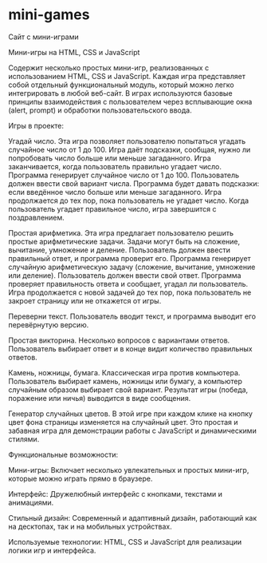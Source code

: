 # mini-games
Сайт с мини-играми

Мини-игры на HTML, CSS и JavaScript

Cодержит несколько простых мини-игр, реализованных с использованием HTML, CSS и JavaScript. Каждая игра представляет собой отдельный функциональный модуль, который можно легко интегрировать в любой веб-сайт. В играх используются базовые принципы взаимодействия с пользователем через всплывающие окна (alert, prompt) и обработки пользовательского ввода.

Игры в проекте:

Угадай число. Эта игра позволяет пользователю попытаться угадать случайное число от 1 до 100. Игра даёт подсказки, сообщая, нужно ли попробовать число больше или меньше загаданного. Игра заканчивается, когда пользователь правильно угадает число. Программа генерирует случайное число от 1 до 100. Пользователь должен ввести свой вариант числа. Программа будет давать подсказки: если введённое число больше или меньше загаданного. Игра продолжается до тех пор, пока пользователь не угадает число. Когда пользователь угадает правильное число, игра завершится с поздравлением.

Простая арифметика. Эта игра предлагает пользователю решить простые арифметические задачи. Задачи могут быть на сложение, вычитание, умножение и деление. Пользователь должен ввести правильный ответ, и программа проверит его. Программа генерирует случайную арифметическую задачу (сложение, вычитание, умножение или деление). Пользователь должен ввести свой ответ. Программа проверяет правильность ответа и сообщает, угадал ли пользователь. Игра продолжается с новой задачей до тех пор, пока пользователь не закроет страницу или не откажется от игры.

Переверни текст. Пользователь вводит текст, и программа выводит его перевёрнутую версию. 

Простая викторина. Несколько вопросов с вариантами ответов. Пользователь выбирает ответ и в конце видит количество правильных ответов.

Камень, ножницы, бумага. Классическая игра против компьютера. Пользователь выбирает камень, ножницы или бумагу, а компьютер случайным образом выбирает свой вариант. Результат игры (победа, поражение или ничья) выводится в виде сообщения.

Генератор случайных цветов. В этой игре при каждом клике на кнопку цвет фона страницы изменяется на случайный цвет. Это простая и забавная игра для демонстрации работы с JavaScript и динамическими стилями.

Функциональные возможности:

Мини-игры: Включает несколько увлекательных и простых мини-игр, которые можно играть прямо в браузере.

Интерфейс: Дружелюбный интерфейс с кнопками, текстами и анимациями.

Стильный дизайн: Современный и адаптивный дизайн, работающий как на десктопах, так и на мобильных устройствах.

Используемые технологии: HTML, CSS и JavaScript для реализации логики игр и интерфейса.
